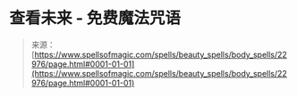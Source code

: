 <!--yml

category: 未分类

date: 2024-06-12 19:07:45

-->

# 查看未来 - 免费魔法咒语

> 来源：[https://www.spellsofmagic.com/spells/beauty_spells/body_spells/22976/page.html#0001-01-01](https://www.spellsofmagic.com/spells/beauty_spells/body_spells/22976/page.html#0001-01-01)
